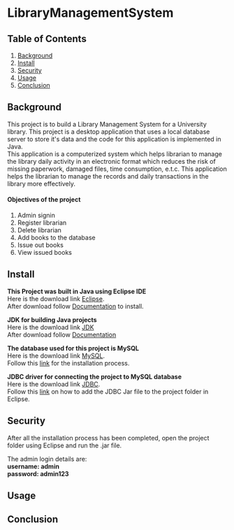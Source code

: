 # LibraryManagementSystem

## Table of Contents
1. [Background](README.md#background)
2. [Install](README.md#install)
3. [Security](README.md#security)
4. [Usage](README.md#usage)
5. [Conclusion](README.md#conclusion)


## Background
This project is to build a Library Management System for a University library. This project is a desktop application that uses a local database server to store it's data and the code for this application is implemented in Java. <br>
This application is a computerized system which helps librarian to manage the library daily activity in an electronic format which reduces the risk of missing paperwork, damaged files, time consumption, e.t.c. This application helps the librarian to manage the records and daily transactions in the library more effectively.
#### Objectives of the project
1. Admin signin
2. Register librarian
3. Delete librarian
4. Add books to the database
5. Issue out books
6. View issued books

## Install
**This Project was built in Java using Eclipse IDE** <br>
Here is the download link [Eclipse](https://www.eclipse.org/downloads/). <br>
After download follow [Documentation](https://www.eclipse.org/downloads/packages/installer) to install. <br>

**JDK for building Java projects** <br>
Here is the download link [JDK](https://www.oracle.com/java/technologies/downloads/#jdk17-windows) <br>
After download follow [Documentation](https://docs.oracle.com/en/java/javase/17/install/installation-jdk-microsoft-windows-platforms.html#GUID-886D35CE-76AF-43B4-8C2F-7B34DB8B1666) <br>

**The database used for this project is MySQL** <br>
Here is the download link [MySQL](https://dev.mysql.com/downloads/workbench/). <br>
Follow this [link](https://www.simplilearn.com/tutorials/mysql-tutorial/mysql-workbench-installation) for the installation process.

**JDBC driver for connecting the project to MySQL database** <br>
Here is the download link [JDBC](https://dev.mysql.com/downloads/connector/j/). <br>
Follow this [link](https://ibytecode.com/blog/jdbc-mysql-connection-tutorial/#:~:text=Configure%20JDBC%20driver%20in%20Eclipse%20IDE&text=You%20need%20to%20add%20the,jar%E2%80%9D%20JAR%20file.) on how to add the JDBC Jar file to the project folder in Eclipse.

## Security
After all the installation process has been completed, open the project folder using Eclipse and run the .jar file. <br>

The admin login details are: <br>
**username: admin** <br>
**password: admin123** <br>

## Usage


## Conclusion
